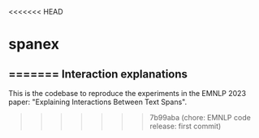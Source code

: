 <<<<<<< HEAD
# spanex
=======
Interaction explanations
-------------------------

This is the codebase to reproduce the experiments in the EMNLP 2023 paper: "Explaining Interactions Between Text Spans".




>>>>>>> 7b99aba (chore: EMNLP code release: first commit)
